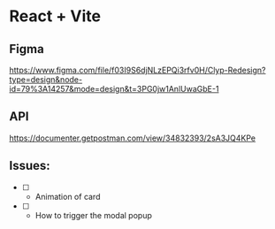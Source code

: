 # React + Vite

## Figma
https://www.figma.com/file/f03I9S6djNLzEPQi3rfv0H/Clyp-Redesign?type=design&node-id=79%3A14257&mode=design&t=3PG0jw1AnlUwaGbE-1

## API
https://documenter.getpostman.com/view/34832393/2sA3JQ4KPe

## Issues: 
- [ ] - Animation of card
- [ ] - How to trigger the modal popup
